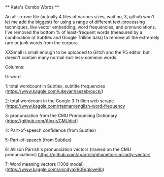 
** Kate's Combo Words **

An all-in-one file (actually 4 files of various sizes, wait no, 3, github won't let me add the biggest) for using a range of different text-processing techniques, like vector embedding, word frequencies, and pronunciations.  I've removed the bottom % of least-frequent words (measured by a combination of Subtlex and Google Trillion data) to remove all the extremely rare or junk words from the corpora.

XXSmall is small enough to be uploaded to Glitch and the P5 editor, but doesn't contain many normal-but-less-common words.


Columns: 

0: word 

1: total wordcount in Subtlex, subtitle frequencies (https://www.kaggle.com/lukevanhaezebrouck/)

2: total wordcount in the Google 3 Trillion web scrape (https://www.kaggle.com/rtatman/english-word-frequency 

3: pronunciation from the CMU Pronouncing Dictionary (https://github.com/Alexir/CMUdict)

4: Part-of-speech confidence (from Subtlex)

5: Part-of-speech (from Subtlex)

6: Allison Parrish's pronunciation vectors (trained on the CMU pronunciations) https://github.com/aparrish/phonetic-similarity-vectors 

7: Word meaning vectors (100d model) (https://www.kaggle.com/anindya2906/glove6b)

